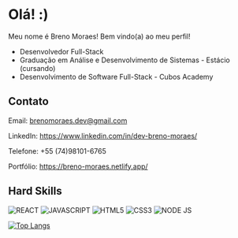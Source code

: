 # Olá! :)
Meu nome é Breno Moraes! Bem vindo(a) ao meu perfil!

- Desenvolvedor Full-Stack
- Graduação em Análise e Desenvolvimento de Sistemas - Estácio (cursando)
- Desenvolvimento de Software Full-Stack - Cubos Academy
## Contato

Email: brenomoraes.dev@gmail.com

LinkedIn: https://www.linkedin.com/in/dev-breno-moraes/

Telefone: +55 (74)98101-6765

Portfólio: https://breno-moraes.netlify.app/

## Hard Skills

![REACT](https://img.shields.io/badge/React-20232A?style=for-the-badge&logo=react&logoColor=61DAFB)
![JAVASCRIPT](https://img.shields.io/badge/JavaScript-323330?style=for-the-badge&logo=javascript&logoColor=F7DF1E)
![HTML5](https://img.shields.io/badge/HTML5-E34F26?style=for-the-badge&logo=html5&logoColor=white)
![CSS3](https://img.shields.io/badge/CSS3-1572B6?style=for-the-badge&logo=css3&logoColor=white)
![NODE JS](https://img.shields.io/badge/Node.js-339933?style=for-the-badge&logo=nodedotjs&logoColor=white)


[![Top Langs](https://github-readme-stats.vercel.app/api/top-langs/?username=tittobreno)](https://https://github.com/tittobreno/tittobreno)


